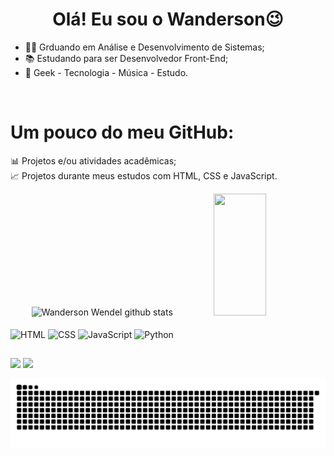 <h1 align="center"> Olá! Eu sou o Wanderson😉</h1>

- 👨‍💻 Grduando em Análise e Desenvolvimento de Sistemas;
- 📚 Estudando para ser Desenvolvedor Front-End;
- 🎯 Geek - Tecnologia - Música - Estudo.

<br>
<h1>Um pouco do meu GitHub:</h1>

📊 Projetos e/ou atividades acadêmicas;  
📈 Projetos durante meus estudos com HTML, CSS e JavaScript.


<div align="center">  
  <img width="49%" height="195px" src="https://github-readme-stats.vercel.app/api?username=wandersonwendel&show_icons=true&count_private=false&hide_border=true&title_color=00bfbf&icon_color=00bfbf&text_color=c9d1d9&bg_color=0d1117" alt="Wanderson Wendel github stats" />
  <img width="41%" height="195px" src="https://github-readme-stats.vercel.app/api/top-langs/?username=wandersonwendel&layout=compact&hide_border=true&title_color=00bfbf&text_color=00bfbf&bg_color=0d1117"/>
</div>
          
<div style="display: inline_block"><br>
  <img align="center" alt="HTML" height="30" width="40" src="https://cdn.jsdelivr.net/gh/devicons/devicon/icons/html5/html5-original.svg"/>
  <img align="center" alt="CSS" height="30" width="40" src="https://cdn.jsdelivr.net/gh/devicons/devicon/icons/css3/css3-original.svg"/>
  <img align="center" alt="JavaScript" height="30" width="40" src="https://cdn.jsdelivr.net/gh/devicons/devicon/icons/javascript/javascript-original.svg"/>
  <img align="center" alt="Python" height="30" width="40" src="https://cdn.jsdelivr.net/gh/devicons/devicon/icons/python/python-original.svg"/>
</div>

##

<div>
  <a href="mailto:wandersonsousa489@gmail.com"><img src="https://img.shields.io/badge/Gmail-D14836?style=for-the-badge&logo=gmail&logoColor=white" target="_blank"></a>
  <a href="https://www.linkedin.com/in/wanderson-wendel-ufc"><img src="https://img.shields.io/badge/LinkedIn-0077B5?style=for-the-badge&logo=linkedin&logoColor=white"</a>
  
  ![Snake animation](https://github.com/wandersonwendel/wandersonwendel/blob/output/github-contribution-grid-snake.svg)
</div>
